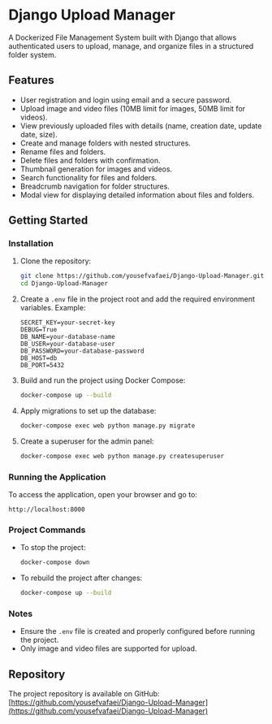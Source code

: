 # Django Upload Manager

A Dockerized File Management System built with Django that allows authenticated users to upload, manage, and organize files in a structured folder system.

## Features
- User registration and login using email and a secure password.
- Upload image and video files (10MB limit for images, 50MB limit for videos).
- View previously uploaded files with details (name, creation date, update date, size).
- Create and manage folders with nested structures.
- Rename files and folders.
- Delete files and folders with confirmation.
- Thumbnail generation for images and videos.
- Search functionality for files and folders.
- Breadcrumb navigation for folder structures.
- Modal view for displaying detailed information about files and folders.

## Getting Started

### Installation
1. Clone the repository:
   ```bash
   git clone https://github.com/yousefvafaei/Django-Upload-Manager.git
   cd Django-Upload-Manager
   ```

2. Create a `.env` file in the project root and add the required environment variables. Example:
   ```env
   SECRET_KEY=your-secret-key
   DEBUG=True
   DB_NAME=your-database-name
   DB_USER=your-database-user
   DB_PASSWORD=your-database-password
   DB_HOST=db
   DB_PORT=5432
   ```

3. Build and run the project using Docker Compose:
   ```bash
   docker-compose up --build
   ```

4. Apply migrations to set up the database:
   ```bash
   docker-compose exec web python manage.py migrate
   ```

5. Create a superuser for the admin panel:
   ```bash
   docker-compose exec web python manage.py createsuperuser
   ```

### Running the Application
To access the application, open your browser and go to:
```
http://localhost:8000
```

### Project Commands
- To stop the project:
  ```bash
  docker-compose down
  ```
- To rebuild the project after changes:
  ```bash
  docker-compose up --build
  ```

### Notes
- Ensure the `.env` file is created and properly configured before running the project.
- Only image and video files are supported for upload.

## Repository
The project repository is available on GitHub:
[https://github.com/yousefvafaei/Django-Upload-Manager](https://github.com/yousefvafaei/Django-Upload-Manager)
